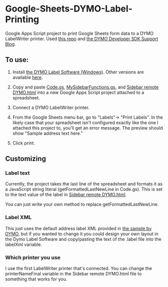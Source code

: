 # Google-Sheets-DYMO-Label-Printing
Google Apps Script project to print Google Sheets form data to a DYMO LabelWriter printer. Used [this repo](https://github.com/errontitus/dymo_cryo_label) and [the DYMO Developer SDK Support Blog](https://developers.dymo.com/2010/06/02/dymo-label-framework-javascript-library-samples-print-a-label/).

## To use:

1. Install [the DYMO Label Software (Windows)](https://s3.amazonaws.com/download.dymo.com/dymo/Software/Win/DLS8Setup8.7.4.exe).
Other versions are available [here](https://www.labelvalue.com/dymo-software-and-drivers).

2. Copy and paste [Code.gs](Code.gs), [MySidebarFunctions.gs](MySidebarFunctions.gs), and [Sidebar remote DYMO.html](https://github.com/sarahnak/Google-Sheets-DYMO-Label-Printing/blob/d380ec3c022a1033c735e0d0290567d09dfca11a/Sidebar%20remote%20DYMO.html) into a new Google Apps Script project attached to a spreadsheet.

3. Connect a DYMO LabelWriter printer. 

4. From the Google Sheets menu bar, go to "Labels"-> "Print Labels". In the likely case that your spreadsheet isn't configured exactly like the one I attached this project to, you'll get an error message. The preview should show "Sample address text here." 

5. Click print. 

## Customizing

### Label text

Currently, the project takes the last line of the spreadsheet and formats it as a JavaScript string literal (getFormattedLastNewLine in Code.gs). This is set to the text value of the label in [Sidebar remote DYMO.html](https://github.com/sarahnak/Google-Sheets-DYMO-Label-Printing/blob/d380ec3c022a1033c735e0d0290567d09dfca11a/Sidebar%20remote%20DYMO.html). 

You can just write your own method to replace getFormattedLastNewLine.

### Label XML
This just uses the default address label XML provided in [the sample by DYMO](https://developers.dymo.com/2010/06/02/dymo-label-framework-javascript-library-samples-print-a-label/), but if you wanted to change it you could design your own layout in the Dymo Label Software and copy/pasting the text of the .label file into the labelXml variable.

### Which printer you use
I use the first LabelWriter printer that's connected. You can change the printerNameFinal variable in the Sidebar remote DYMO.html file to something that works for you.




